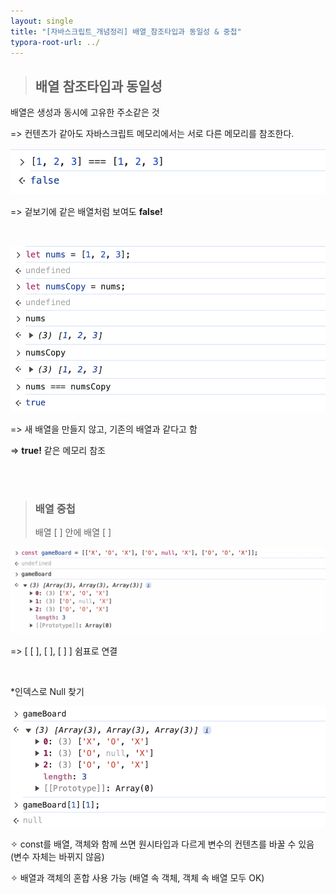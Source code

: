 ```yaml
---
layout: single
title: "[자바스크립트_개념정리] 배열_참조타입과 동일성 & 중첩"
typora-root-url: ../
---
```






> ## 배열 참조타입과 동일성





배열은 생성과 동시에 고유한 주소같은 것

=>  컨텐츠가 같아도 자바스크립트 메모리에서는 서로 다른 메모리를 참조한다.



 <img src="/images/2024-03-06-array3/image-20240306173141293.png" alt="image-20240306173141293" style="zoom:67%;" />

=>  겉보기에 같은 배열처럼 보여도 **false!**

<br>



![image-20240306231056049](/images/2024-03-06-array3/image-20240306231056049.png)

=> 새 배열을 만들지 않고, 기존의 배열과 같다고 함

=>  **true!**  같은 메모리 참조 



<br>

<br>



> ### 배열 중첩
>
> 배열 [ ] 안에 배열 [ ]



<img src="/images/2024-03-06-array3/image-20240306175306584.png" alt="image-20240306175306584" style="zoom:67%;" />

=> [ [ ], [ ], [ ] ]   쉼표로 연결

<br>

*인덱스로 Null 찾기

 <img src="/images/2024-03-06-array3/image-20240306175652101.png" alt="image-20240306175652101" style="zoom:67%;" />

<br>

✧ const를 배열, 객체와 함께 쓰면 원시타입과 다르게 변수의 컨텐츠를 바꿀 수 있음 (변수 자체는 바뀌지 않음)

✧ 배열과 객체의 혼합 사용 가능 (배열 속 객체, 객체 속 배열 모두 OK)



